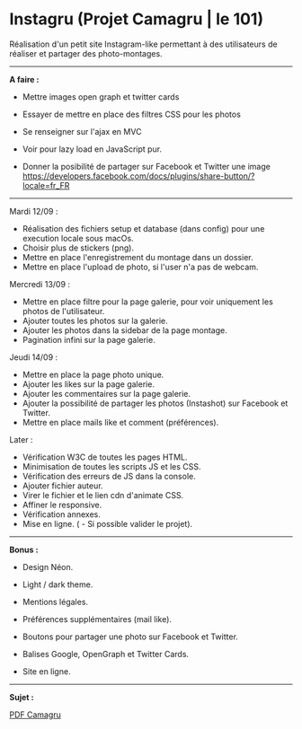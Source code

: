 ﻿# Instagru (Projet Camagru | le 101)
Réalisation d'un petit site Instagram-like permettant à des utilisateurs de réaliser et partager des photo-montages.

<hr>

<strong>A faire :</strong>

 - Mettre images open graph et twitter cards
 - Essayer de mettre en place des filtres CSS pour les photos

 - Se renseigner sur l'ajax en MVC

 - Voir pour lazy load en JavaScript pur. 

 - Donner la posibilité de partager sur Facebook et Twitter une image
https://developers.facebook.com/docs/plugins/share-button/?locale=fr_FR

<hr>

Mardi 12/09 :

 - Réalisation des fichiers setup et database (dans config) pour une execution locale sous macOs.
 - Choisir plus de stickers (png).
 - Mettre en place l'enregistrement du montage dans un dossier.
 - Mettre en place l'upload de photo, si l'user n'a pas de webcam.


Mercredi 13/09 :

 - Mettre en place filtre pour la page galerie, pour voir uniquement les photos de l'utilisateur.
 - Ajouter toutes les photos sur la galerie.
 - Ajouter les photos dans la sidebar de la page montage.
 - Pagination infini sur la page galerie.

Jeudi 14/09 :

 - Mettre en place la page photo unique.
 - Ajouter les likes sur la page galerie.
 - Ajouter les commentaires sur la page galerie.
 - Ajouter la possibilité de partager les photos (Instashot) sur Facebook et Twitter.
 - Mettre en place mails like et comment (préférences).

Later :

 - Vérification W3C de toutes les pages HTML.
 - Minimisation de toutes les scripts JS et les CSS.
 - Vérification des erreurs de JS dans la console.
 - Ajouter fichier auteur.
 - Virer le fichier et le lien cdn d'animate CSS.
 - Affiner le responsive.
 - Vérification annexes.
 - Mise en ligne.
( - Si possible valider le projet).

<hr>

<strong>Bonus :</strong>

 - Design Néon.
 - Light / dark theme.
 - Mentions légales.

 - Préférences supplémentaires (mail like).
 - Boutons pour partager une photo sur Facebook et Twitter.
 - Balises Google, OpenGraph et Twitter Cards.
 - Site en ligne.


<hr>

<strong>Sujet :</strong>

<a href="https://github.com/Rorothejedi/camagru/blob/master/camagru.fr.pdf">PDF Camagru</a>
